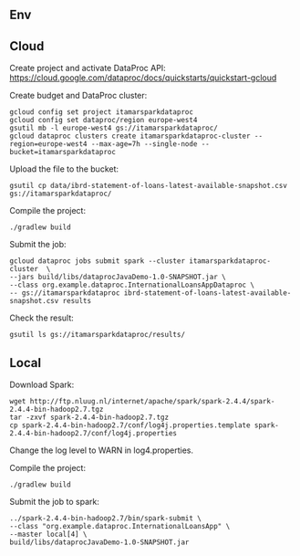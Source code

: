 ## Env

## Cloud

Create project and activate DataProc API: https://cloud.google.com/dataproc/docs/quickstarts/quickstart-gcloud

Create budget and DataProc cluster:

```
gcloud config set project itamarsparkdataproc
gcloud config set dataproc/region europe-west4 
gsutil mb -l europe-west4 gs://itamarsparkdataproc/
gcloud dataproc clusters create itamarsparkdataproc-cluster --region=europe-west4 --max-age=7h --single-node --bucket=itamarsparkdataproc
```

Upload the file to the bucket:

```
gsutil cp data/ibrd-statement-of-loans-latest-available-snapshot.csv gs://itamarsparkdataproc/
```

Compile the project:

```
./gradlew build
```

Submit the job:

```
gcloud dataproc jobs submit spark --cluster itamarsparkdataproc-cluster  \
--jars build/libs/dataprocJavaDemo-1.0-SNAPSHOT.jar \
--class org.example.dataproc.InternationalLoansAppDataproc \
-- gs://itamarsparkdataproc ibrd-statement-of-loans-latest-available-snapshot.csv results 
```

Check the result:

```
gsutil ls gs://itamarsparkdataproc/results/
```

## Local

Download Spark:

```
wget http://ftp.nluug.nl/internet/apache/spark/spark-2.4.4/spark-2.4.4-bin-hadoop2.7.tgz
tar -zxvf spark-2.4.4-bin-hadoop2.7.tgz
cp spark-2.4.4-bin-hadoop2.7/conf/log4j.properties.template spark-2.4.4-bin-hadoop2.7/conf/log4j.properties
```

Change the log level to WARN in log4.properties.

Compile the project:

```
./gradlew build
```

Submit the job to spark:

```
../spark-2.4.4-bin-hadoop2.7/bin/spark-submit \ 
--class "org.example.dataproc.InternationalLoansApp" \
--master local[4] \
build/libs/dataprocJavaDemo-1.0-SNAPSHOT.jar 
```
